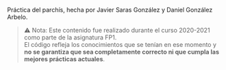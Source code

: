 Práctica del parchís, hecha por Javier Saras González y Daniel González Arbelo.
> ⚠️ Nota: Este contenido fue realizado durante el curso 2020-2021 como parte de la asignatura FP1.  
> El código refleja los conocimientos que se tenían en ese momento y **no se garantiza que sea completamente correcto ni que cumpla las mejores prácticas actuales**.
